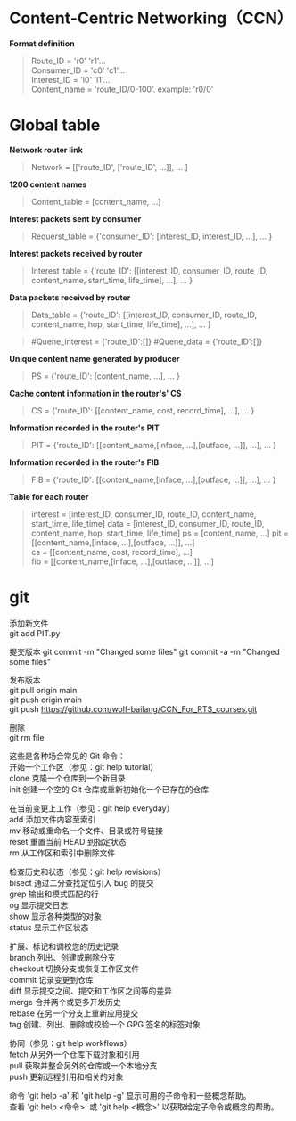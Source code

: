 # Content-Centric Networking（CCN）

**Format definition**  
>Route_ID = 'r0' 'r1'...  
Consumer_ID =  'c0' 'c1'...  
Interest_ID =  'i0' 'i1'...  
Content_name = 'route_ID/0-100'.  example: 'r0/0'

# Global table
**Network router link**  
>Network = [['route_ID', ['route_ID', ...]],
           ...
           ]

**1200 content names**  
>Content_table = [content_name, ...]

**Interest packets sent by consumer**  
>Requerst_table = {'consumer_ID': [interest_ID, interest_ID, ...],
                  ...
                 }

**Interest packets received by router**  
>Interest_table = {'route_ID': [[interest_ID, consumer_ID, route_ID, content_name, start_time, life_time], ...],
                  ...
                 }

**Data packets received by router**  
>Data_table = {'route_ID': [[interest_ID, consumer_ID, route_ID, content_name, hop, start_time, life_time], ...],
              ...
             }

>#Quene_interest = {'route_ID':[]}
>#Quene_data = {'route_ID':[]}

**Unique content name generated by producer**  
>PS = {'route_ID': [content_name, ...],
      ...
     }

**Cache content information in the router's' CS**
>CS = {'route_ID': [[content_name, cost, record_time], ...],
      ...
     }

**Information recorded in the router's PIT** 
>PIT = {'route_ID': [[content_name,[inface, ...],[outface, ...]], ...],
       ...
      }

**Information recorded in the router's FIB**
>FIB = {'route_ID': [[content_name,[inface, ...],[outface, ...]], ...],
       ...
      }
      
**Table for each router**  
>interest = [interest_ID, consumer_ID, route_ID, content_name, start_time, life_time]
data = [interest_ID, consumer_ID, route_ID, content_name, hop, start_time, life_time]
ps = [content_name, ...]
pit = [[content_name,[inface, ...],[outface, ...]], ...]      
cs = [[content_name, cost, record_time], ...]      
fib = [[content_name,[inface, ...],[outface, ...]], ...]


# git
添加新文件  
git add PIT.py  

提交版本
git commit -m "Changed some files" 
git commit -a -m "Changed some files"  

发布版本  
git pull origin main  
git push origin main  
git push https://github.com/wolf-bailang/CCN_For_RTS_courses.git  

删除  
git rm file  


这些是各种场合常见的 Git 命令：  
开始一个工作区（参见：git help tutorial）  
  clone      克隆一个仓库到一个新目录  
  init      创建一个空的 Git 仓库或重新初始化一个已存在的仓库

在当前变更上工作（参见：git help everyday）  
  add        添加文件内容至索引  
  mv        移动或重命名一个文件、目录或符号链接  
  reset      重置当前 HEAD 到指定状态  
  rm        从工作区和索引中删除文件  
  
检查历史和状态（参见：git help revisions）  
  bisect    通过二分查找定位引入 bug 的提交  
  grep      输出和模式匹配的行  
  og        显示提交日志  
  show      显示各种类型的对象  
  status    显示工作区状态  
  
扩展、标记和调校您的历史记录  
  branch    列出、创建或删除分支  
  checkout  切换分支或恢复工作区文件  
  commit    记录变更到仓库  
  diff      显示提交之间、提交和工作区之间等的差异  
  merge      合并两个或更多开发历史  
  rebase    在另一个分支上重新应用提交  
  tag        创建、列出、删除或校验一个 GPG 签名的标签对象  
  
协同（参见：git help workflows）  
  fetch      从另外一个仓库下载对象和引用  
  pull      获取并整合另外的仓库或一个本地分支  
  push      更新远程引用和相关的对象  
  
命令 'git help -a' 和 'git help -g' 显示可用的子命令和一些概念帮助。  
查看 'git help <命令>' 或 'git help <概念>' 以获取给定子命令或概念的帮助。  

